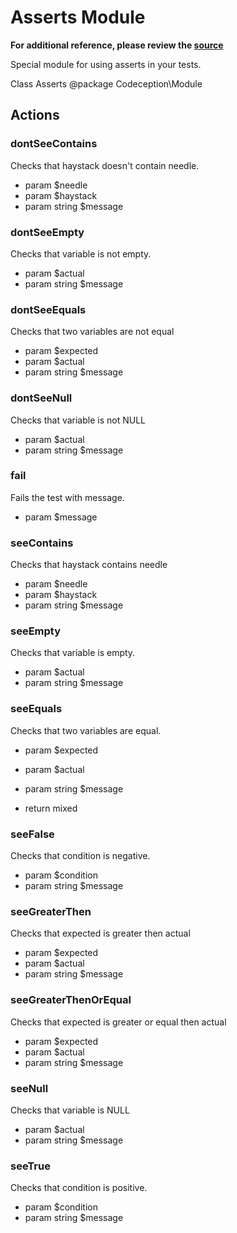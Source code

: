 # Asserts Module

**For additional reference, please review the [source](https://github.com/Codeception/Codeception/tree/master/src/Codeception/Module/Asserts.php)**

Special module for using asserts in your tests.

Class Asserts
@package Codeception\Module

## Actions

### dontSeeContains

Checks that haystack doesn't contain needle.

 * param        $needle
 * param        $haystack
 * param string $message

### dontSeeEmpty

Checks that variable is not empty.

 * param        $actual
 * param string $message

### dontSeeEquals

Checks that two variables are not equal

 * param        $expected
 * param        $actual
 * param string $message

### dontSeeNull

Checks that variable is not NULL

 * param        $actual
 * param string $message

### fail

Fails the test with message.

 * param $message

### seeContains

Checks that haystack contains needle

 * param        $needle
 * param        $haystack
 * param string $message

### seeEmpty

Checks that variable is empty.

 * param        $actual
 * param string $message

### seeEquals

Checks that two variables are equal.

 * param        $expected
 * param        $actual
 * param string $message

 * return mixed

### seeFalse

Checks that condition is negative.

 * param        $condition
 * param string $message

### seeGreaterThen

Checks that expected is greater then actual

 * param        $expected
 * param        $actual
 * param string $message

### seeGreaterThenOrEqual

Checks that expected is greater or equal then actual

 * param        $expected
 * param        $actual
 * param string $message

### seeNull

Checks that variable is NULL

 * param        $actual
 * param string $message

### seeTrue

Checks that condition is positive.

 * param        $condition
 * param string $message

